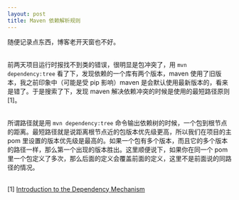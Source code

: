 ```yaml
---
layout: post
title: Maven 依赖解析规则
---
```

随便记录点东西，博客老开天窗也不好。<br />​

前两天项目运行时报找不到类的错误，很明显是包冲突了，用 `mvn dependency:tree` 看了下，发现依赖的一个库有两个版本，maven 使用了旧版本，我之前印象中（可能是受 pip 影响）maven 是会默认使用最新版本的，看来是错了。于是搜索了下，发现 maven 解决依赖冲突的时候是使用的最短路径原则 [1]。<br />​

所谓路径就是用 `mvn dependency:tree` 命令输出依赖树的时候，一个包到根节点的距离。最短路径就是说距离根节点近的包版本优先级更高，所以我们在项目的主 pom 里设置的版本优先级是最高的。如果一个包有多个版本，而且它的多个版本的路径一样，那么第一个出现的版本胜出。这里顺便说下，如果你在同一个 pom 里一个包定义了多次，那么后面的定义会覆盖前面的定义，这里不是前面说的同路径的情况。<br />​

[1] [Introduction to the Dependency Mechanism](https://maven.apache.org/guides/introduction/introduction-to-dependency-mechanism.html)

